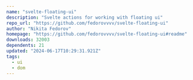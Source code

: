 ```yaml
---
name: "svelte-floating-ui"
description: "Svelte actions for working with floating ui"
repo_url: "https://github.com/fedorovvvv/svelte-floating-ui"
author: "Nikita Fedorov"
homepage: "https://github.com/fedorovvvv/svelte-floating-ui#readme"
downloads: 32003
dependents: 21
updated: "2024-06-17T10:29:31.921Z"
tags: 
  - ui
  - dom
---
```

